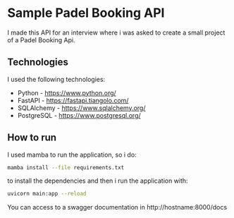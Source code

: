 # Sample Padel Booking API
I made this API for an interview where i was asked to create a small project of a Padel Booking Api.

## Technologies
I used the following technologies:
- Python - https://www.python.org/
- FastAPI - https://fastapi.tiangolo.com/
- SQLAlchemy - https://www.sqlalchemy.org/
- PostgreSQL - https://www.postgresql.org/

## How to run
I used mamba to run the application, so i do:
```bash
mamba install --file requirements.txt
```
to install the dependencies and then i run the application with:
```bash
uvicorn main:app --reload
```
You can access to a swagger documentation in http://hostname:8000/docs
